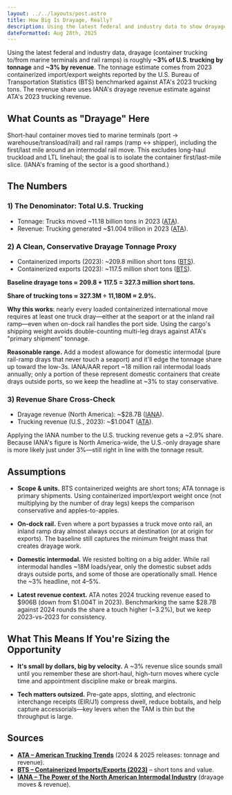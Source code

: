 ```yaml
---
layout: ../../layouts/post.astro
title: How Big Is Drayage, Really?
description: Using the latest federal and industry data to show drayage is roughly 3% of U.S. trucking by tonnage and revenue
dateFormatted: Aug 28th, 2025
---
```


Using the latest federal and industry data, drayage (container trucking to/from marine terminals and rail ramps) is roughly **~3% of U.S. trucking by tonnage** and **~3% by revenue**. The tonnage estimate comes from 2023 containerized import/export weights reported by the U.S. Bureau of Transportation Statistics (BTS) benchmarked against ATA's 2023 trucking tons. The revenue share uses IANA's drayage revenue estimate against ATA's 2023 trucking revenue.

## What Counts as "Drayage" Here

Short-haul container moves tied to marine terminals (port → warehouse/transload/rail) and rail ramps (ramp ↔ shipper), including the first/last mile around an intermodal rail move. This excludes long-haul truckload and LTL linehaul; the goal is to isolate the container first/last-mile slice. (IANA's framing of the sector is a good shorthand.)

## The Numbers

### 1) The Denominator: Total U.S. Trucking

- Tonnage: Trucks moved ~11.18 billion tons in 2023 ([ATA](https://www.trucking.org/news-insights/ata-american-trucking-trends-2024?utm_source=chatgpt.com)).
- Revenue: Trucking generated ~$1.004 trillion in 2023 ([ATA](https://www.trucking.org/news-insights/ata-american-trucking-trends-2025?utm_source=chatgpt.com)).

### 2) A Clean, Conservative Drayage Tonnage Proxy

- Containerized imports (2023): ~209.8 million short tons ([BTS](https://data.bts.gov/stories/s/Containerized-Imports-at-US-Ports/p3bt-a5up/?utm_source=chatgpt.com)).
- Containerized exports (2023): ~117.5 million short tons ([BTS](https://data.bts.gov/stories/s/Containerized-Exports-at-US-Ports/38t4-dnq3/?utm_source=chatgpt.com)).

**Baseline drayage tons ≈ 209.8 + 117.5 = 327.3 million short tons.**

**Share of trucking tons ≈ 327.3M ÷ 11,180M ≈ 2.9%.**

**Why this works**: nearly every loaded containerized international move requires at least one truck dray—either at the seaport or at the inland rail ramp—even when on-dock rail handles the port side. Using the cargo's shipping weight avoids double-counting multi-leg drays against ATA's "primary shipment" tonnage.

**Reasonable range.** Add a modest allowance for domestic intermodal (pure rail-ramp drays that never touch a seaport) and it'll edge the tonnage share up toward the low-3s. IANA/AAR report ~18 million rail intermodal loads annually; only a portion of these represent domestic containers that create drays outside ports, so we keep the headline at ~3% to stay conservative.

### 3) Revenue Share Cross-Check

- Drayage revenue (North America): ~$28.7B ([IANA](https://intermodal.org/what-intermodal?utm_source=chatgpt.com)).
- Trucking revenue (U.S., 2023): ~$1.004T ([ATA](https://www.trucking.org/news-insights/ata-american-trucking-trends-2025?utm_source=chatgpt.com)).

Applying the IANA number to the U.S. trucking revenue gets a ~2.9% share. Because IANA's figure is North America-wide, the U.S.-only drayage share is more likely just under 3%—still right in line with the tonnage result.

## Assumptions

- **Scope & units.** BTS containerized weights are short tons; ATA tonnage is primary shipments. Using containerized import/export weight once (not multiplying by the number of dray legs) keeps the comparison conservative and apples-to-apples.

- **On-dock rail.** Even where a port bypasses a truck move onto rail, an inland ramp dray almost always occurs at destination (or at origin for exports). The baseline still captures the minimum freight mass that creates drayage work.

- **Domestic intermodal.** We resisted bolting on a big adder. While rail intermodal handles ~18M loads/year, only the domestic subset adds drays outside ports, and some of those are operationally small. Hence the ~3% headline, not 4–5%.

- **Latest revenue context.** ATA notes 2024 trucking revenue eased to $906B (down from $1.004T in 2023). Benchmarking the same $28.7B against 2024 rounds the share a touch higher (~3.2%), but we keep 2023-vs-2023 for consistency.

## What This Means If You're Sizing the Opportunity

- **It's small by dollars, big by velocity.** A ~3% revenue slice sounds small until you remember these are short-haul, high-turn moves where cycle time and appointment discipline make or break margins.

- **Tech matters outsized.** Pre-gate apps, slotting, and electronic interchange receipts (EIR/J1) compress dwell, reduce bobtails, and help capture accessorials—key levers when the TAM is thin but the throughput is large.

## Sources

- **[ATA – American Trucking Trends](https://www.trucking.org/news-insights/ata-american-trucking-trends-2024?utm_source=chatgpt.com)** (2024 & 2025 releases: tonnage and revenue).
- **[BTS – Containerized Imports/Exports (2023)](https://data.bts.gov/stories/s/Containerized-Imports-at-US-Ports/p3bt-a5up/?utm_source=chatgpt.com)** – short tons and value.
- **[IANA – The Power of the North American Intermodal Industry](https://intermodal.org/what-intermodal?utm_source=chatgpt.com)** (drayage moves & revenue).
